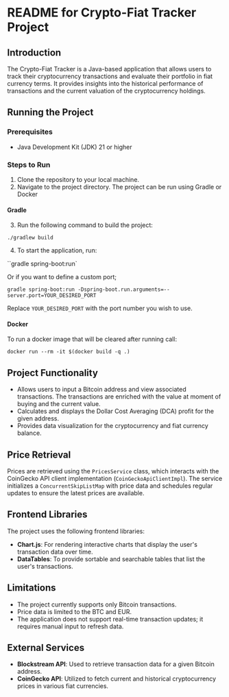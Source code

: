 # README for Crypto-Fiat Tracker Project

## Introduction
The Crypto-Fiat Tracker is a Java-based application that allows users to track their cryptocurrency transactions and evaluate their portfolio in fiat currency terms. It provides insights into the historical performance of transactions and the current valuation of the cryptocurrency holdings.

## Running the Project

### Prerequisites
- Java Development Kit (JDK) 21 or higher

### Steps to Run
1. Clone the repository to your local machine.
2. Navigate to the project directory.
The project can be run using Gradle or Docker
#### Gradle
3. Run the following command to build the project:

`./gradlew build`

4. To start the application, run:

``gradle spring-boot:run`

Or if you want to define a custom port; 

`gradle spring-boot:run -Dspring-boot.run.arguments=--server.port=YOUR_DESIRED_PORT`

Replace `YOUR_DESIRED_PORT` with the port number you wish to use. 

#### Docker
To run a docker image that will be cleared after running call: 

`docker run --rm -it $(docker build -q .)`

## Project Functionality
- Allows users to input a Bitcoin address and view associated transactions. The transactions are enriched with the value at moment of buying and the current value. 
- Calculates and displays the Dollar Cost Averaging (DCA) profit for the given address.
- Provides data visualization for the cryptocurrency and fiat currency balance.

## Price Retrieval
Prices are retrieved using the `PricesService` class, which interacts with the CoinGecko API client implementation (`CoinGeckoApiClientImpl`). The service initializes a `ConcurrentSkipListMap` with price data and schedules regular updates to ensure the latest prices are available.

## Frontend Libraries
The project uses the following frontend libraries:
- **Chart.js**: For rendering interactive charts that display the user's transaction data over time.
- **DataTables**: To provide sortable and searchable tables that list the user's transactions.

## Limitations
- The project currently supports only Bitcoin transactions.
- Price data is limited to the BTC and EUR.
- The application does not support real-time transaction updates; it requires manual input to refresh data.

## External Services
- **Blockstream API**: Used to retrieve transaction data for a given Bitcoin address.
- **CoinGecko API**: Utilized to fetch current and historical cryptocurrency prices in various fiat currencies.
